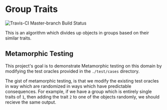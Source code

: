 Group Traits
============

![Travis-CI Master-branch Build Status](https://travis-ci.org/ZombieHippie/group-traits.svg?branch=master)

This is an algorithm which divides up objects in groups based on their similar traits.

## Metamorphic Testing

This project's goal is to demonstrate Metamorphic testing on this domain by modifying the test oracles provided in the `./test/cases` directory.

The gist of metamorphic testing, is that we modify the existing test oracles in way which are randomized in ways which have predictable consequences.
For example, if we have a group which is entirely single traits of `1`, then adding the trait `2` to one of the objects randomly, we should recieve the same output.
